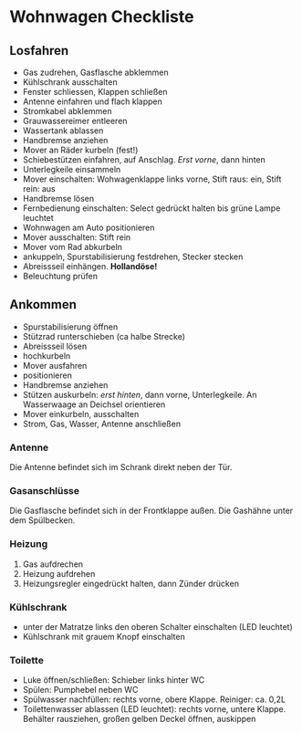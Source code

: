 # Wohnwagen Checkliste

## Losfahren
- Gas zudrehen, Gasflasche abklemmen
- Kühlschrank ausschalten
- Fenster schliessen, Klappen schließen
- Antenne einfahren und flach klappen
- Stromkabel abklemmen
- Grauwassereimer entleeren
- Wassertank ablassen
- Handbremse anziehen
- Mover an Räder kurbeln (fest!)
- Schiebestützen einfahren, auf Anschlag. _Erst vorne_, dann hinten
- Unterlegkeile einsammeln
- Mover einschalten: Wohwagenklappe links vorne, Stift raus: ein, Stift rein: aus
- Handbremse lösen
- Fernbedienung einschalten: Select gedrückt halten bis grüne Lampe leuchtet
- Wohnwagen am Auto positionieren
- Mover ausschalten: Stift rein
- Mover vom Rad abkurbeln
- ankuppeln, Spurstabilisierung festdrehen, Stecker stecken
- Abreissseil einhängen. **Hollandöse!**
- Beleuchtung prüfen

## Ankommen
- Spurstabilisierung öffnen
- Stützrad runterschieben (ca halbe Strecke)
- Abreissseil lösen
- hochkurbeln
- Mover ausfahren
- positionieren
- Handbremse anziehen
- Stützen auskurbeln: _erst hinten_, dann vorne, Unterlegkeile. An Wasserwaage an Deichsel orientieren
- Mover einkurbeln, ausschalten
- Strom, Gas, Wasser, Antenne anschließen

### Antenne
Die Antenne befindet sich im Schrank direkt neben der Tür.

### Gasanschlüsse
Die Gasflasche befindet sich in der Frontklappe außen. Die Gashähne unter dem Spülbecken.

### Heizung
1. Gas aufdrechen
2. Heizung aufdrehen
3. Heizungsregler eingedrückt halten, dann Zünder drücken

### Kühlschrank
- unter der Matratze links den oberen Schalter einschalten (LED leuchtet)
- Kühlschrank mit grauem Knopf einschalten

### Toilette
- Luke öffnen/schließen: Schieber links hinter WC
- Spülen: Pumphebel neben WC
- Spülwasser nachfüllen: rechts vorne, obere Klappe. Reiniger: ca. 0,2L
- Toilettenwasser ablassen (LED leuchtet): rechts vorne, untere Klappe. Behälter rausziehen, großen gelben Deckel öffnen, auskippen
